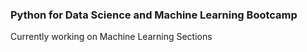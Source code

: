 <h3> Python for Data Science and Machine Learning Bootcamp </h3>

Currently working on Machine Learning Sections
